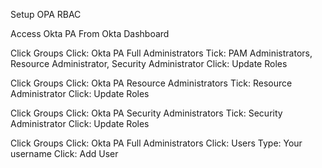 Setup OPA RBAC

Access Okta PA From Okta Dashboard

Click Groups
Click: Okta PA Full Administrators
Tick: PAM Administrators, Resource Administrator, Security Administrator
Click: Update Roles

Click Groups
Click: Okta PA Resource Administrators
Tick: Resource Administrator
Click: Update Roles

Click Groups
Click: Okta PA Security Administrators
Tick: Security Administrator
Click: Update Roles

Click Groups
Click: Okta PA Full Administrators
Click: Users
Type: Your username
Click: Add User
